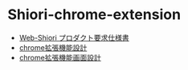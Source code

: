 # Shiori-chrome-extension
- [Web-Shiori プロダクト要求仕様書](https://web-shiori.kibe.la/notes/133)
- [chrome拡張機能設計](https://web-shiori.kibe.la/notes/1)
- [chrome拡張機能画面設計](https://web-shiori.kibe.la/notes/34)
